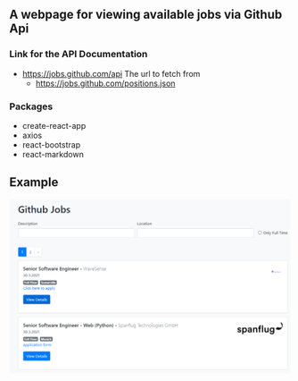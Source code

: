 ## A webpage for viewing available jobs via Github Api

### Link for the API Documentation

- https://jobs.github.com/api
  The url to fetch from
  - https://jobs.github.com/positions.json

### Packages

- create-react-app
- axios
- react-bootstrap
- react-markdown

## Example

![](example.png)
